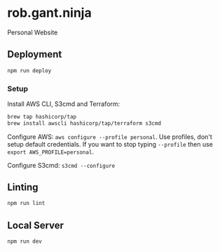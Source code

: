 # rob.gant.ninja

Personal Website

## Deployment

```sh
npm run deploy
```

### Setup

Install AWS CLI, S3cmd and Terraform:

```sh
brew tap hashicorp/tap
brew install awscli hashicorp/tap/terraform s3cmd
```

Configure AWS: `aws configure --profile personal`. Use profiles, don't setup default
credentials. If you want to stop typing `--profile` then use `export AWS_PROFILE=personal`.

Configure S3cmd: `s3cmd --configure`

## Linting

```sh
npm run lint
```

## Local Server

```sh
npm run dev
```
